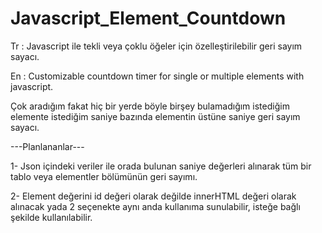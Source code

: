 # Javascript_Element_Countdown
Tr : Javascript ile tekli veya çoklu öğeler için özelleştirilebilir geri sayım sayacı.

En : Customizable countdown timer for single or multiple elements with javascript.

Çok aradığım fakat hiç bir yerde böyle birşey bulamadığım istediğim elemente istediğim saniye bazında elementin üstüne saniye geri sayım sayacı.




---Planlananlar---

1- Json içindeki veriler ile orada bulunan saniye değerleri alınarak tüm bir tablo veya elementler bölümünün geri sayımı.

2- Element değerini id değeri olarak değilde innerHTML değeri olarak alınacak yada 2 seçenekte aynı anda kullanıma sunulabilir,
isteğe bağlı şekilde kullanılabilir.
